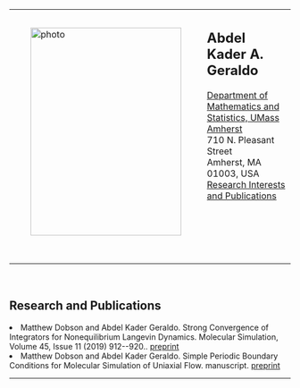 
<HTML>

 

<!--<BODY BGCOLOR="#FFFFFF"  TEXT="#000000" VLINK="#ff00ff" LINK="#a50000"> -->

<body>

<table width="100%" border="0">
<tr>
<td>
 <IMG SRC="headshot.jpg" width="270"
hspace="30" vspace="30"
height="372" ALT="photo"><P> 
</td>
<td width="99%" valign="top">
<H2>Abdel Kader A. Geraldo</H2>
   <A HREF="http://www.math.umass.edu/">Department of Mathematics and Statistics, UMass Amherst</A>
   <br>710 N. Pleasant Street 
   <br>Amherst, MA 01003, USA
 <!--  <br>Room: LGRT 1430 -->
 <!--  <br> -->
 <!-- <br><I>Phone</I> 413-545-7194  -->
 <!-- <br><I>E-mail:</I> my last name at math.umass.edu  -->
<br>
<A HREF="#Research">Research Interests and Publications</A>  
</td>
</tr>
</table>



<br>
<h2>Research and Publications</h2> <a name="Research"></a>
  
<li>
 Matthew Dobson and Abdel Kader Geraldo.  Strong Convergence of Integrators for
Nonequilibrium Langevin Dynamics.  Molecular Simulation, Volume 45, Issue 11 (2019) 912--920..  
<a href="http://arxiv.org/abs/1709.08118">preprint</a> </li>

<li>
 Matthew Dobson and Abdel Kader Geraldo.  Simple Periodic Boundary Conditions for Molecular
Simulation of Uniaxial Flow.  manuscript.  
<a href="https://arxiv.org/abs/2110.08342">preprint</a> </li>
 
  
<hr>
</body> </html>


